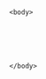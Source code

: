 <hmtl>
  <head>
  <title> Jyrin Galleria </title>
  </head>

  <h1>  </h1>

    <body> 






    </body>
    
    
    
<hmtl>
